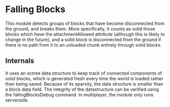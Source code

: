# Falling Blocks

This module detects groups of blocks that have become disconnected from the ground, and breaks them. More specifically, it counts as solid those blocks which have the attachmentAllowed attribute (although this is likely to change in the future), and a solid block is disconnected from the ground if there is no path from it to an unloaded chunk entirely through solid blocks.

## Internals

It uses an octree data structure to keep track of connected components of solid blocks, which is generated fresh every time the world is loaded rather than being saved. Because of its sparsity, the data structure is smaller than a block data field. The integrity of the datastructure can be verified using the fallingBlocksDebug command. In multiplayer, the module only runs serverside.